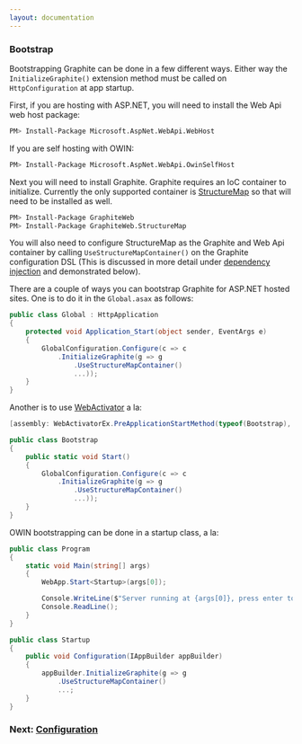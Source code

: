 ```yaml
---
layout: documentation
---
```


### Bootstrap

Bootstrapping Graphite can be done in a few different ways. Either way the `InitializeGraphite()` extension method must be called on `HttpConfiguration` at app startup. 

First, if you are hosting with ASP.NET, you will need to install the Web Api web host package:

```bash
PM> Install-Package Microsoft.AspNet.WebApi.WebHost
```

If you are self hosting with OWIN:

```bash
PM> Install-Package Microsoft.AspNet.WebApi.OwinSelfHost
```

Next you will need to install Graphite. Graphite requires an IoC container to initialize. Currently the only supported container is [StructureMap](http://structuremap.github.io/) so that will need to be installed as well.

```bash
PM> Install-Package GraphiteWeb
PM> Install-Package GraphiteWeb.StructureMap
```

You will also need to configure StructureMap as the Graphite and Web Api container by calling `UseStructureMapContainer()` on the Graphite configuration DSL (This is discussed in more detail under [dependency injection](dependency-inijection) and demonstrated below).

There are a couple of ways you can bootstrap Graphite for ASP.NET hosted sites.  One is to do it in the `Global.asax` as follows:

```csharp
public class Global : HttpApplication
{
    protected void Application_Start(object sender, EventArgs e)
    {
        GlobalConfiguration.Configure(c => c            .InitializeGraphite(g => g                .UseStructureMapContainer()
                ...));
    }
}
```

Another is to use [WebActivator](https://www.nuget.org/packages/WebActivatorEx/) a la: 

```csharp
[assembly: WebActivatorEx.PreApplicationStartMethod(typeof(Bootstrap), nameof(Bootstrap.Start))]

public class Bootstrap
{
    public static void Start()
    {
        GlobalConfiguration.Configure(c => c            .InitializeGraphite(g => g                .UseStructureMapContainer()
                ...));
    }
}
```

OWIN bootstrapping can be done in a startup class, a la:

```csharp
public class Program{    static void Main(string[] args)    {        WebApp.Start<Startup>(args[0]);        Console.WriteLine($"Server running at {args[0]}, press enter to exit.");        Console.ReadLine();    }}public class Startup{    public void Configuration(IAppBuilder appBuilder)    {        appBuilder.InitializeGraphite(g => g            .UseStructureMapContainer()            ...;
    }}
```

### Next: [Configuration](configuration)